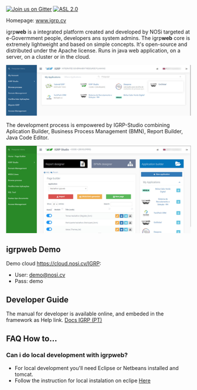 [![Join us on Gitter](https://badges.gitter.im/igrpweb/template.svg)](https://gitter.im/igrpweb/template?utm_source=badge&utm_medium=badge&utm_campaign=pr-badge)
[![ASL 2.0](https://img.shields.io/hexpm/l/plug.svg)](https://github.com/NOSiCode-CV/IGRP-Java-Template-Eclipse/blob/master/README.md)

Homepage: www.igrp.cv

igrp**web** is a integrated platform created and developed by NOSi targeted at e-Govermment people, developers ans system admins. The igrp**web** core is extremely lightweight and based on simple concepts. 
It's open-source and distributed under the Apache license. Runs in java web application, on a server, on a cluster or in the cloud.

![IGRP-Home](root-images/igrp-home.jpg)

The development process is empowered by IGRP-Studio combining Aplication Builder, Business Process Management (BMN), Report Builder, Java Code Editor. 

![IGRP-Studio](root-images/igrp-studio.jpg)

## igrpweb Demo

Demo cloud https://cloud.nosi.cv/IGRP:
- User: demo@nosi.cv
- Pass: demo

## Developer Guide

The manual for developer is available online, and embeded in the framework as Help link. 
[Docs IGRP (PT)](https://docs.igrp.cv)


## FAQ How to...

### Can i do local development with igrp**web**?

- For local development you'll need Eclipse or Netbeans installed and tomcat. 
- Follow the instruction for local instalation on eclipe <a href="https://www.youtube.com/watch?v=-Verby5QJ14&t=31s" target="_blank"> Here</a>






